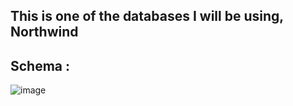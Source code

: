 ## This is one of the databases I will be using, Northwind

## Schema : 


![image](https://github.com/user-attachments/assets/16c84dde-b85a-4464-b838-e9eaafaacb88)
